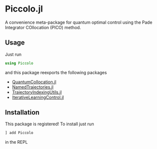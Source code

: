 # Piccolo.jl
A convenience meta-package for quantum optimal control using the Pade Integrator COllocation (PICO) method.


## Usage

Just run
```julia
using Piccolo
```

and this package reexports the following packages

- [QuantumCollocation.jl](https://github.com/aarontrowbridge/QuantumCollocation.jl)
- [NamedTrajectories.jl](https://github.com/aarontrowbridge/NamedTrajectories.jl)
- [TrajectoryIndexingUtils.jl](https://github.com/aarontrowbridge/TrajectoryIndexingUtils.jl)
- [IterativeLearningControl.jl](https://github.com/aarontrowbridge/IterativeLearningControl.jl)

## Installation
This package is registered! To install just run 
```julia
] add Piccolo
```
in the REPL
